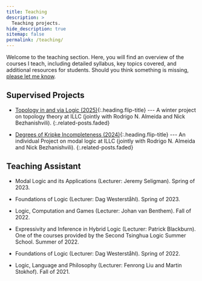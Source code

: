 ```yaml
---
title: Teaching
description: >
  Teaching projects.
hide_description: true
sitemap: false
permalink: /teaching/
---
```


Welcome to the teaching section. Here, you will find an overview of the courses I teach, including detailed syllabus, key topics covered, and additional resources for students.
Should you think something is missing, [please let me know](mailto:q.chen2@uva.nl).

## Supervised Projects

* [Topology in and via Logic (2025)]{:.heading.flip-title} --- A winter project on topology theory at ILLC (jointly with Rodrigo N. Almeida and Nick Bezhanishvili).
{:.related-posts.faded}


* [Degrees of Kripke Incompleteness (2024)]{:.heading.flip-title} --- An individual Project on modal logic at ILLC (jointly with Rodrigo N. Almeida and Nick Bezhanishvili).
{:.related-posts.faded}

## Teaching Assistant

* Modal Logic and its Applications (Lecturer: Jeremy Seligman). Spring of 2023.

* Foundations of Logic (Lecturer: Dag Westerståhl). Spring of 2023.

* Logic, Computation and Games (Lecturer: Johan van Benthem). Fall of 2022.

* Expressivity and Inference in Hybrid Logic (Lecturer: Patrick Blackburn). One of the courses provided by the Second Tsinghua Logic Summer School. Summer of 2022.

* Foundations of Logic (Lecturer: Dag Westerståhl). Spring of 2022.

* Logic, Language and Philosophy (Lecturer: Fenrong Liu and Martin Stokhof). Fall of 2021.



[Topology in and via Logic (2025)]: topo_2025/topology_2025.md

[Degrees of Kripke Incompleteness (2024)]: degree_2024.md
